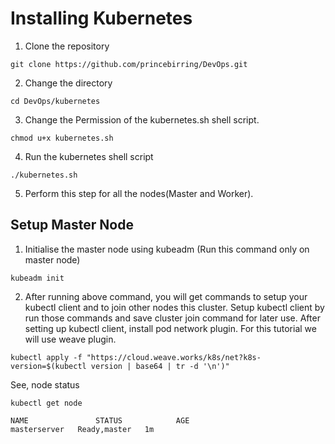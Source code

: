 # Installing Kubernetes

1. Clone the repository
```
git clone https://github.com/princebirring/DevOps.git
```
2. Change the directory
```
cd DevOps/kubernetes
```
3. Change the Permission of the kubernetes.sh shell script.
```
chmod u+x kubernetes.sh
```
4. Run the kubernetes shell script
```
./kubernetes.sh
```
5. Perform this step for all the nodes(Master and Worker).

## Setup Master Node

1. Initialise the master node using kubeadm (Run this command only on master node)
```
kubeadm init
```

2. After running above command, you will get commands to setup your kubectl client and to join other nodes this cluster. Setup kubectl client by run those commands and save cluster join command for later use. After setting up kubectl client, install pod network plugin. For this tutorial we will use weave plugin.
```
kubectl apply -f "https://cloud.weave.works/k8s/net?k8s-version=$(kubectl version | base64 | tr -d '\n')"
```
See, node status
```
kubectl get node  
```
```
NAME               STATUS            AGE  
masterserver   Ready,master   1m
```